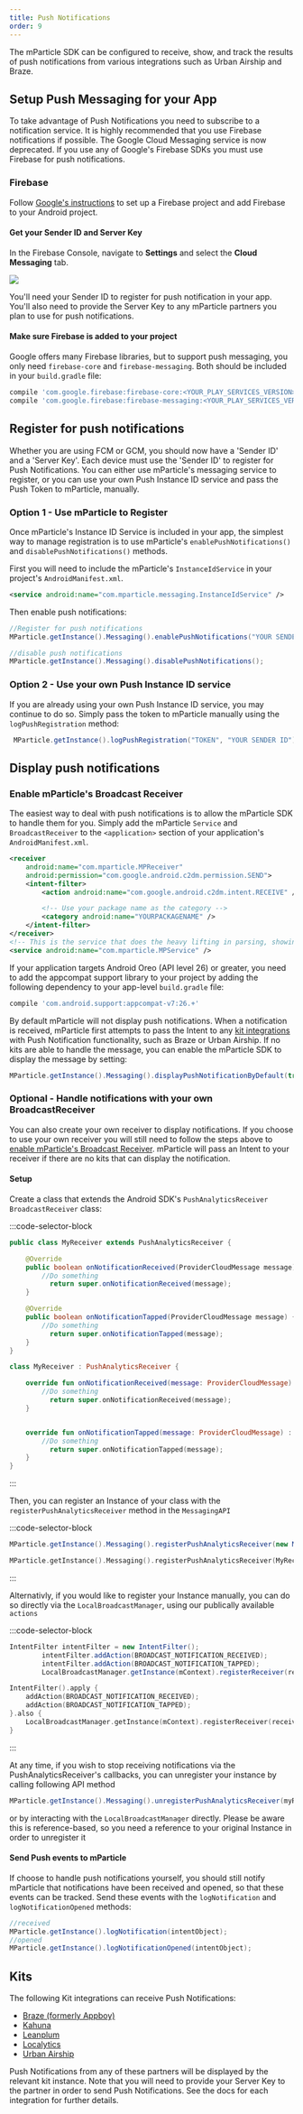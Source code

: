 ```yaml
---
title: Push Notifications
order: 9
---
```


The mParticle SDK can be configured to receive, show, and track the results of push notifications from various integrations such as Urban Airship and Braze.

## Setup Push Messaging for your App

To take advantage of Push Notifications you need to subscribe to a notification service. It is highly recommended that you use Firebase notifications if possible. The Google Cloud Messaging service is now deprecated. If you use any of Google's Firebase SDKs you must use Firebase for push notifications.

### Firebase

Follow [Google's instructions](https://firebase.google.com/docs/android/setup) to set up a Firebase project and add Firebase to your Android project. 

#### Get your Sender ID and Server Key

In the Firebase Console, navigate to **Settings** and select the **Cloud Messaging** tab. 

![](/images/firebase-credentials.png)

You'll need your Sender ID to register for push notification in your app. You'll also need to provide the Server Key to any mParticle partners you plan to use for push notifications.

#### Make sure Firebase is added to your project

Google offers many Firebase libraries, but to support push messaging, you only need `firebase-core` and `firebase-messaging`. Both should be included in your `build.gradle` file:

~~~groovy
compile 'com.google.firebase:firebase-core:<YOUR_PLAY_SERVICES_VERSION>'
compile 'com.google.firebase:firebase-messaging:<YOUR_PLAY_SERVICES_VERSION>'
~~~
<!--removed as of 042019 as GCM is no longer supported by Android
### Google Cloud Messaging

If you are already using Google Cloud Messaging, it is advisable to follow Google's documentation to [migrate your project to Firebase](https://developers.google.com/cloud-messaging/android/android-migrate-fcm) if possible. However, mParticle does still support GCM for push messages.

#### Get your Sender ID and Server Key

1. Navigate to the main dashboard of your Google Cloud Platform project. Copy the 'Project Number'. This is your Sender ID.

![](/images/gcm-sender-id.png)

2. Search for the **Google Cloud Messaging** API and check that it is enabled in your project

![](/images/gcm-enable-api.png)

3. Go to the Credentials section of the API dashboard and copy your Server Key. You will need to provide the Server Key to any mParticle partners you plan to use for push notifications.

![](/images/gcm-server-key.png)

-->

## Register for push notifications

Whether you are using FCM or GCM, you should now have a 'Sender ID' and a 'Server Key'. Each device must use the 'Sender ID' to register for Push Notifications. You can either use mParticle's messaging service to register, or you can use your own Push Instance ID service and pass the Push Token to mParticle, manually.

### Option 1 - Use mParticle to Register

Once mParticle's Instance ID Service is included in your app, the simplest way to manage registration is to use mParticle's `enablePushNotifications()` and `disablePushNotifications()` methods.

First you will need to include the mParticle's `InstanceIdService` in your project's `AndroidManifest.xml`.

~~~xml
<service android:name="com.mparticle.messaging.InstanceIdService" />
~~~

Then enable push notifications:

~~~java
//Register for push notifications
MParticle.getInstance().Messaging().enablePushNotifications("YOUR SENDER ID");

//disable push notifications
MParticle.getInstance().Messaging().disablePushNotifications();
~~~

### Option 2 - Use your own Push Instance ID service

If you are already using your own Push Instance ID service, you may continue to do so. Simply pass the token to mParticle manually using the `logPushRegistration` method:

~~~java
 MParticle.getInstance().logPushRegistration("TOKEN", "YOUR SENDER ID");
~~~

## Display push notifications

### Enable mParticle's Broadcast Receiver

The easiest way to deal with push notifications is to allow the mParticle SDK to handle them for you. Simply add the mParticle `Service` and `BroadcastReceiver` to the `<application>` section of your application's `AndroidManifest.xml`.

~~~xml
<receiver
    android:name="com.mparticle.MPReceiver"
    android:permission="com.google.android.c2dm.permission.SEND">
    <intent-filter>
        <action android:name="com.google.android.c2dm.intent.RECEIVE" />

        <!-- Use your package name as the category -->
        <category android:name="YOURPACKAGENAME" />
    </intent-filter>
</receiver>
<!-- This is the service that does the heavy lifting in parsing, showing, and tracking FCM/GCM notifications. -->
<service android:name="com.mparticle.MPService" />

~~~

<!-- Can we assume they wish to target Oreo at this point? -->

If your application targets Android Oreo (API level 26) or greater, you need to add the appcompat support library to your project by adding the following dependency to your app-level `build.gradle` file:

~~~groovy
compile 'com.android.support:appcompat-v7:26.+'
~~~

By default mParticle will not display push notifications. When a notification is received, mParticle first attempts to pass the Intent to any [kit integrations](#kits) with Push Notification functionality, such as Braze or Urban Airship. If no kits are able to handle the message, you can enable the mParticle SDK to display the message by setting:

~~~java
MParticle.getInstance().Messaging().displayPushNotificationByDefault(true);
~~~

### Optional - Handle notifications with your own BroadcastReceiver

You can also create your own receiver to display notifications. If you choose to use your own receiver you will still need to follow the steps above to [enable mParticle's Broadcast Receiver](#enable-mparticles-broadcast-receiver). mParticle will pass an Intent to your receiver if there are no kits that can display the notification.

#### Setup

Create a class that extends the Android SDK's `PushAnalyticsReceiver` `BroadcastReceiver` class:

:::code-selector-block
~~~java
public class MyReceiver extends PushAnalyticsReceiver {

    @Override
    public boolean onNotificationReceived(ProviderCloudMessage message) {
        //Do something
          return super.onNotificationReceived(message);
    }

    @Override
    public boolean onNotificationTapped(ProviderCloudMessage message) {
        //Do something
          return super.onNotificationTapped(message);
    }
}
~~~
```kotlin
class MyReceiver : PushAnalyticsReceiver {

    override fun onNotificationReceived(message: ProviderCloudMessage) : Boolean {
        //Do something
          return super.onNotificationReceived(message);
    }


    override fun onNotificationTapped(message: ProviderCloudMessage) : Boolean {
        //Do something
          return super.onNotificationTapped(message);
    }
}
```
:::

Then, you can register an Instance of your class with the `registerPushAnalyticsReceiver` method in the `MessagingAPI`

:::code-selector-block
~~~java
MParticle.getInstance().Messaging().registerPushAnalyticsReceiver(new MyReceiver());
~~~
```kotlin
MParticle.getInstance().Messaging().registerPushAnalyticsReceiver(MyReceiver());
```
:::

Alternativly, if you would like to register your Instance manually, you can do so directly via the `LocalBroadcastManager`, using our publically available `actions`

:::code-selector-block
~~~java
IntentFilter intentFilter = new IntentFilter();
        intentFilter.addAction(BROADCAST_NOTIFICATION_RECEIVED);
        intentFilter.addAction(BROADCAST_NOTIFICATION_TAPPED);
        LocalBroadcastManager.getInstance(mContext).registerReceiver(receiver, intentFilter);
~~~
```kotlin
IntentFilter().apply {
    addAction(BROADCAST_NOTIFICATION_RECEIVED);
    addAction(BROADCAST_NOTIFICATION_TAPPED);
}.also {
    LocalBroadcastManager.getInstance(mContext).registerReceiver(receiver, it)
}
```
:::

At any time, if you wish to stop receiving notifications via the PushAnalyticsReceiver's callbacks, you can unregister your instance by calling following API method

~~~java
MParticle.getInstance().Messaging().unregisterPushAnalyticsReceiver(myReceiver);
~~~
or by interacting with the `LocalBroadcastManager` directly. Please be aware this is reference-based, so you need a reference to your original Instance in order to unregister it

#### Send Push events to mParticle

If choose to handle push notifications yourself, you should still notify mParticle that notifications have been received and opened, so that these events can be tracked. Send these events with the `logNotification` and `logNotificationOpened` methods:

~~~java
//received
MParticle.getInstance().logNotification(intentObject);
//opened
MParticle.getInstance().logNotificationOpened(intentObject);
~~~

## Kits

The following Kit integrations can receive Push Notifications:

* [Braze (formerly Appboy)](/integrations/braze/event/#kit-integration)
* [Kahuna](/integrations/kahuna/event/)
* [Leanplum](/integrations/leanplum/event/#kit-integration)
* [Localytics](/integrations/localytics/event/#push-notifications)
* [Urban Airship](/integrations/urbanairship/event/#3-push-notifications)

Push Notifications from any of these partners will be displayed by the relevant kit instance. Note that you will need to provide your Server Key to the partner in order to send Push Notifications. See the docs for each integration for further details.




